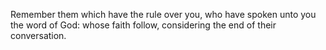 Remember them which have the rule over you, who have spoken unto you the word of God: whose faith follow, considering the end of their conversation.
